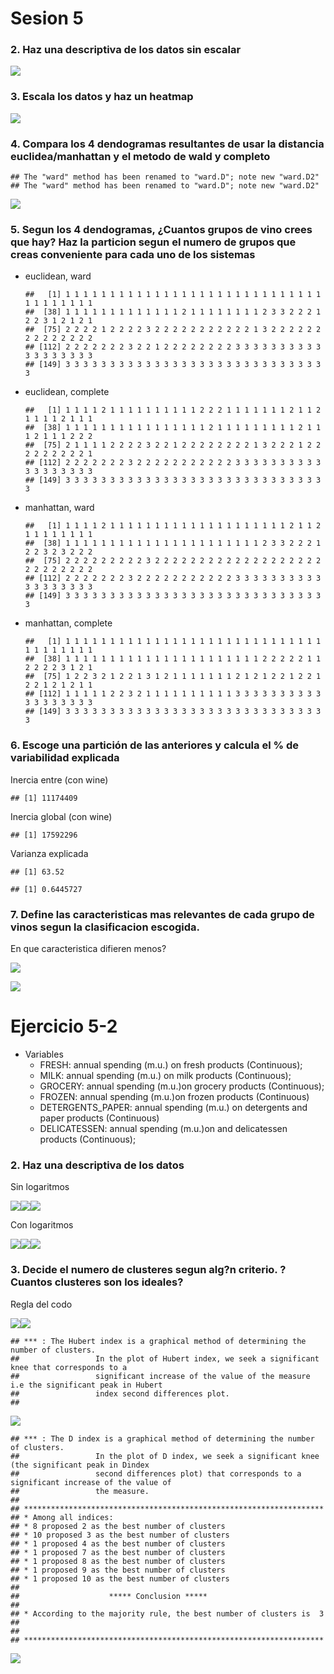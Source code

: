 Sesion 5
================

### 2\. Haz una descriptiva de los datos sin escalar

![](informe_files/figure-gfm/unnamed-chunk-2-1.png)<!-- -->

### 3\. Escala los datos y haz un heatmap

![](informe_files/figure-gfm/unnamed-chunk-3-1.png)<!-- -->

### 4\. Compara los 4 dendogramas resultantes de usar la distancia euclidea/manhattan y el metodo de wald y completo

    ## The "ward" method has been renamed to "ward.D"; note new "ward.D2"
    ## The "ward" method has been renamed to "ward.D"; note new "ward.D2"

![](informe_files/figure-gfm/unnamed-chunk-4-1.png)<!-- -->

### 5\. Segun los 4 dendogramas, ¿Cuantos grupos de vino crees que hay? Haz la particion segun el numero de grupos que creas conveniente para cada uno de los sistemas

  - euclidean, ward
    
        ##   [1] 1 1 1 1 1 1 1 1 1 1 1 1 1 1 1 1 1 1 1 1 1 1 1 1 1 1 1 1 1 1 1 1 1 1 1 1 1
        ##  [38] 1 1 1 1 1 1 1 1 1 1 1 1 1 2 1 1 1 1 1 1 1 1 2 3 3 2 2 2 1 2 2 3 1 2 1 2 1
        ##  [75] 2 2 2 2 1 2 2 2 2 3 2 2 2 2 2 2 2 2 2 2 2 1 3 2 2 2 2 2 2 2 2 2 2 2 2 2 2
        ## [112] 2 2 2 2 2 2 2 3 2 2 1 2 2 2 2 2 2 2 2 3 3 3 3 3 3 3 3 3 3 3 3 3 3 3 3 3 3
        ## [149] 3 3 3 3 3 3 3 3 3 3 3 3 3 3 3 3 3 3 3 3 3 3 3 3 3 3 3 3 3 3

  - euclidean, complete
    
        ##   [1] 1 1 1 1 2 1 1 1 1 1 1 1 1 1 1 2 2 2 1 1 1 1 1 1 1 2 1 1 2 1 1 1 1 2 1 1 1
        ##  [38] 1 1 1 1 1 1 1 1 1 1 1 1 1 1 1 1 2 1 1 1 1 1 1 1 1 1 2 1 1 1 2 1 1 1 2 2 2
        ##  [75] 2 1 1 1 1 2 2 2 2 3 2 2 1 2 2 2 2 2 2 2 2 1 3 2 2 2 1 2 2 2 2 2 2 2 2 2 1
        ## [112] 2 2 2 2 2 2 2 3 2 2 2 2 2 2 2 2 2 2 2 3 3 3 3 3 3 3 3 3 3 3 3 3 3 3 3 3 3
        ## [149] 3 3 3 3 3 3 3 3 3 3 3 3 3 3 3 3 3 3 3 3 3 3 3 3 3 3 3 3 3 3

  - manhattan, ward
    
        ##   [1] 1 1 1 1 2 1 1 1 1 1 1 1 1 1 1 1 1 1 1 1 1 1 1 1 1 2 1 1 2 1 1 1 1 1 1 1 1
        ##  [38] 1 1 1 1 1 1 1 1 1 1 1 1 1 1 1 1 1 1 1 1 1 1 2 3 3 2 2 2 1 2 2 3 2 3 2 2 2
        ##  [75] 2 2 2 2 2 2 2 2 2 3 2 2 2 2 2 2 2 2 2 2 2 2 2 2 2 2 2 2 2 2 2 2 2 2 2 2 2
        ## [112] 2 2 2 2 2 2 2 3 2 2 2 2 2 2 2 2 2 2 2 3 3 3 3 3 3 3 3 3 3 3 3 3 3 3 3 3 3
        ## [149] 3 3 3 3 3 3 3 3 3 3 3 3 3 3 3 3 3 3 3 3 3 3 3 3 3 3 3 3 3 3

  - manhattan, complete
    
        ##   [1] 1 1 1 1 1 1 1 1 1 1 1 1 1 1 1 1 1 1 1 1 1 1 1 1 1 1 1 1 1 1 1 1 1 1 1 1 1
        ##  [38] 1 1 1 1 1 1 1 1 1 1 1 1 1 1 1 1 1 1 1 1 1 1 2 2 2 2 2 1 1 2 2 2 2 3 1 2 1
        ##  [75] 1 2 2 3 2 1 2 2 1 3 1 2 1 1 1 1 1 1 1 2 1 2 1 2 2 1 2 2 1 2 2 1 2 1 2 1 1
        ## [112] 1 1 1 1 1 2 2 3 2 1 1 1 1 1 1 1 1 1 1 3 3 3 3 3 3 3 3 3 3 3 3 3 3 3 3 3 3
        ## [149] 3 3 3 3 3 3 3 3 3 3 3 3 3 3 3 3 3 3 3 3 3 3 3 3 3 3 3 3 3 3

### 6\. Escoge una partición de las anteriores y calcula el % de variabilidad explicada

Inercia entre (con wine)

    ## [1] 11174409

Inercia global (con wine)

    ## [1] 17592296

Varianza explicada

    ## [1] 63.52

    ## [1] 0.6445727

### 7\. Define las caracteristicas mas relevantes de cada grupo de vinos segun la clasificacion escogida.

En que caracteristica difieren menos?

![](informe_files/figure-gfm/unnamed-chunk-13-1.png)<!-- -->

![](informe_files/figure-gfm/unnamed-chunk-14-1.png)<!-- -->

# Ejercicio 5-2

  - Variables
      - FRESH: annual spending (m.u.) on fresh products (Continuous);
      - MILK: annual spending (m.u.) on milk products (Continuous);
      - GROCERY: annual spending (m.u.)on grocery products (Continuous);
      - FROZEN: annual spending (m.u.)on frozen products (Continuous)
      - DETERGENTS\_PAPER: annual spending (m.u.) on detergents and
        paper products (Continuous)
      - DELICATESSEN: annual spending (m.u.)on and delicatessen products
        (Continuous);

### 2\. Haz una descriptiva de los datos

Sin logaritmos

![](informe_files/figure-gfm/unnamed-chunk-16-1.png)<!-- -->![](informe_files/figure-gfm/unnamed-chunk-16-2.png)<!-- -->![](informe_files/figure-gfm/unnamed-chunk-16-3.png)<!-- -->

Con logaritmos

![](informe_files/figure-gfm/unnamed-chunk-17-1.png)<!-- -->![](informe_files/figure-gfm/unnamed-chunk-17-2.png)<!-- -->![](informe_files/figure-gfm/unnamed-chunk-17-3.png)<!-- -->

### 3\. Decide el numero de clusteres segun alg?n criterio. ?Cuantos clusteres son los ideales?

Regla del codo

![](informe_files/figure-gfm/unnamed-chunk-18-1.png)<!-- -->![](informe_files/figure-gfm/unnamed-chunk-18-2.png)<!-- -->

    ## *** : The Hubert index is a graphical method of determining the number of clusters.
    ##                 In the plot of Hubert index, we seek a significant knee that corresponds to a 
    ##                 significant increase of the value of the measure i.e the significant peak in Hubert
    ##                 index second differences plot. 
    ## 

![](informe_files/figure-gfm/unnamed-chunk-18-3.png)<!-- -->

    ## *** : The D index is a graphical method of determining the number of clusters. 
    ##                 In the plot of D index, we seek a significant knee (the significant peak in Dindex
    ##                 second differences plot) that corresponds to a significant increase of the value of
    ##                 the measure. 
    ##  
    ## ******************************************************************* 
    ## * Among all indices:                                                
    ## * 8 proposed 2 as the best number of clusters 
    ## * 10 proposed 3 as the best number of clusters 
    ## * 1 proposed 4 as the best number of clusters 
    ## * 1 proposed 7 as the best number of clusters 
    ## * 1 proposed 8 as the best number of clusters 
    ## * 1 proposed 9 as the best number of clusters 
    ## * 1 proposed 10 as the best number of clusters 
    ## 
    ##                    ***** Conclusion *****                            
    ##  
    ## * According to the majority rule, the best number of clusters is  3 
    ##  
    ##  
    ## *******************************************************************

![](informe_files/figure-gfm/unnamed-chunk-18-4.png)<!-- -->

